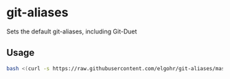 # git-aliases
Sets the default git-aliases, including Git-Duet
## Usage
```bash
bash <(curl -s https://raw.githubusercontent.com/elgohr/git-aliases/master/set-aliases.sh)
```
